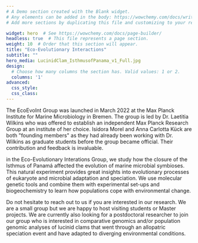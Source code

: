 ```yaml
---
# A Demo section created with the Blank widget.
# Any elements can be added in the body: https://wowchemy.com/docs/writing-markdown-latex/
# Add more sections by duplicating this file and customizing to your requirements.

widget: hero  # See https://wowchemy.com/docs/page-builder/
headless: true  # This file represents a page section.
weight: 10  # Order that this section will appear.
title: "Eco-Evolutionary Interactions"
subtitle: ""
hero_media: LucinidClam_IsthmusofPanama_v1_Full.jpg
design:
  # Choose how many columns the section has. Valid values: 1 or 2.
  columns: '1'
advanced:
  css_style:
  css_class:
---
```


The EcoEvoInt Group was launched in March 2022 at the Max Planck Institute for Marine Microbiology in Bremen. The group is led by Dr. Laetitia Wilkins who was offered to establish an independent Max Planck Research Group at an institute of her choice. Isidora Morel and Anna Carlotta Kück are both "founding members" as they had already been working with Dr. Wilkins as graduate students before the group became official. Their contribution and feedback is invaluable. 

in the Eco-Evolutionary Interations Group, we study how the closure of the Isthmus of Panamá affected the evolution of marine microbial symbioses. This natural experiment provides great insights into evolutionary processes of eukaryote and microbial adaptation and speciation. We use molecular genetic tools and combine them with experimental set-ups and biogeochemistry to learn how populations cope with environmental change. 

Do not hesitate to reach  out to us if you are interested in our research. We are a small group but we are happy to host visiting students or Master projects. We are currently also looking for a postdoctoral researcher to join our group who is interested in comparative genomics and/or population genomic analyses of lucinid clams that went through an allopatric speciation event and have adapted to diverging environmental conditions. 

